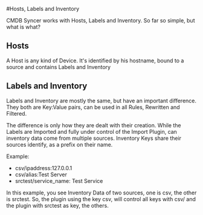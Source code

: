 #Hosts, Labels and Inventory

CMDB Syncer works with Hosts, Labels and Inventory. So far so simple, but what is what?

## Hosts
A Host is any kind of Device. It's identified by his hostname, bound to a source and contains
Labels and Inventory


## Labels and Inventory
Labels and Inventory are mostly the same, but have an important difference.
They both are Key:Value pairs, can be used in all Rules, Rewritten and Filtered.

The difference is only how they are dealt with their creation.
While the Labels are Imported and fully under control of the Import Plugin,
can inventory data come from multiple sources. Inventory Keys share their sources identify, as a prefix on their name.

Example:

- csv/ipaddress:127.0.0.1
- csv/alias:Test Server
- srctest/service_name: Test Service

In this example, you see Inventory Data of two sources, one is csv, the other is srctest.
So, the plugin using the key csv, will control all keys with csv/ and the plugin with srctest as key, the others.
